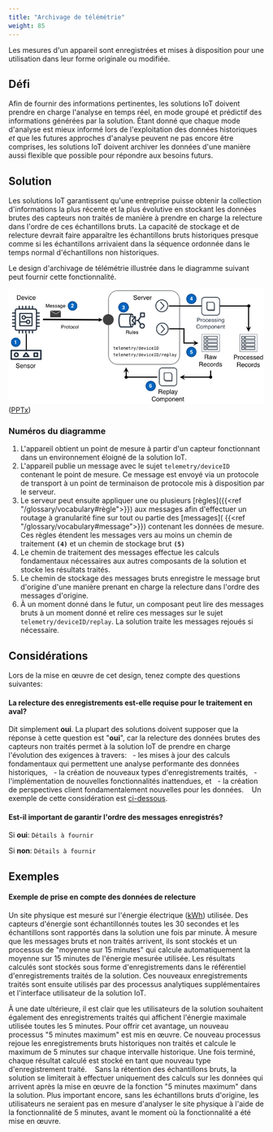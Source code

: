 ```yaml
---
title: "Archivage de télémétrie"
weight: 85
---
```

<!-- {{< synopsis-archiving >}} -->
Les mesures d'un appareil sont enregistrées et mises à disposition pour une utilisation dans leur forme originale ou modifiée.
<!--more-->

## Défi
Afin de fournir des informations pertinentes, les solutions IoT doivent prendre en charge l'analyse en temps réel, en mode groupé et prédictif des informations générées par la solution. Étant donné que chaque mode d'analyse est mieux informé lors de l'exploitation des données historiques *et* que les futures approches d'analyse peuvent ne pas encore être comprises, les solutions IoT doivent archiver les données d'une manière aussi flexible que possible pour répondre aux besoins futurs.

## Solution
Les solutions IoT garantissent qu'une entreprise puisse obtenir la collection d'informations la plus récente et la plus évolutive en stockant les données brutes des capteurs non traités de manière à prendre en charge la relecture dans l'ordre de ces échantillons bruts. La capacité de stockage et de relecture devrait faire apparaître les échantillons bruts historiques presque comme si les échantillons arrivaient dans la séquence ordonnée dans le temps normal d'échantillons non historiques.

Le design d'archivage de télémétrie illustrée dans le diagramme suivant peut fournir cette fonctionnalité.


![Architecture d'archivage de télémétrie](archiving.png) ([PPTx](/designs/iot-atlas-patterns.pptx))

### Numéros du diagramme ####

1. L'appareil obtient un point de mesure à partir d'un capteur fonctionnant dans un environnement éloigné de la solution IoT.
2. L'appareil publie un message avec le sujet `telemetry/deviceID` contenant le point de mesure. Ce message est envoyé via un protocole de transport à un point de terminaison de protocole mis à disposition par le serveur.
3. Le serveur peut ensuite appliquer une ou plusieurs [règles]({{<ref "/glossary/vocabulary#règle">}}) aux messages afin d'effectuer un routage à granularité fine sur tout ou partie des [messages]( {{<ref "/glossary/vocabulary#message">}}) contenant les données de mesure. Ces règles étendent les messages vers au moins un chemin de traitement **`(4)`** et un chemin de stockage brut **`(5)`**
4. Le chemin de traitement des messages effectue les calculs fondamentaux nécessaires aux autres composants de la solution et stocke les résultats traités.
5. Le chemin de stockage des messages bruts enregistre le message brut d'origine d'une manière prenant en charge la relecture dans l'ordre des messages d'origine.
6. À un moment donné dans le futur, un composant peut lire des messages bruts à un moment donné et relire ces messages sur le sujet `telemetry/deviceID/replay`. La solution traite les messages rejoués si nécessaire.

## Considérations
Lors de la mise en œuvre de cet design, tenez compte des questions suivantes:

#### La relecture des enregistrements est-elle requise pour le traitement en aval?

Dit simplement **oui**. La plupart des solutions doivent supposer que la réponse à cette question est "**oui**", car la relecture des données brutes des capteurs non traités permet à la solution IoT de prendre en charge l'évolution des exigences à travers:
  - les mises à jour des calculs fondamentaux qui permettent une analyse performante des données historiques,
  - la création de nouveaux types d'enregistrements traités,
  - l'implémentation de nouvelles fonctionnalités inattendues, et
  - la création de perspectives client fondamentalement nouvelles pour les données.
  
Un exemple de cette considération est [ci-dessous](#exemple-de-prise-en-compte-des-données-de-relecture).

#### Est-il important de garantir l'ordre des messages enregistrés?

Si **oui**: `Détails à fournir`

Si **non**: `Détails à fournir`


## Exemples
    
#### Exemple de prise en compte des données de relecture
Un site physique est mesuré sur l'énergie électrique ([kWh](https://en.wikipedia.org/wiki/Kilowatt_hour)) utilisée. Des capteurs d'énergie sont échantillonnés toutes les 30 secondes et les échantillons sont rapportés dans la solution une fois par minute. À mesure que les messages bruts et non traités arrivent, ils sont stockés et un processus de "moyenne sur 15 minutes" qui calcule automatiquement la moyenne sur 15 minutes de l'énergie mesurée utilisée. Les résultats calculés sont stockés sous forme d'enregistrements dans le référentiel d'enregistrements traités de la solution. Ces nouveaux enregistrements traités sont ensuite utilisés par des processus analytiques supplémentaires et l'interface utilisateur de la solution IoT.

À une date ultérieure, il est clair que les utilisateurs de la solution souhaitent également des enregistrements traités qui affichent l'énergie maximale utilisée toutes les 5 minutes. Pour offrir cet avantage, un nouveau processus "5 minutes maximum" est mis en œuvre. Ce nouveau processus rejoue les enregistrements bruts historiques non traités et calcule le maximum de 5 minutes sur chaque intervalle historique. Une fois terminé, chaque résultat calculé est stocké en tant que nouveau type d'enregistrement traité.
  
Sans la rétention des échantillons bruts, la solution se limiterait à effectuer uniquement des calculs sur les données qui arrivent après la mise en œuvre de la fonction "5 minutes maximum" dans la solution. Plus important encore, sans les échantillons bruts d'origine, les utilisateurs ne seraient pas en mesure d'analyser le site physique à l'aide de la fonctionnalité de 5 minutes, avant le moment où la fonctionnalité a été mise en œuvre.